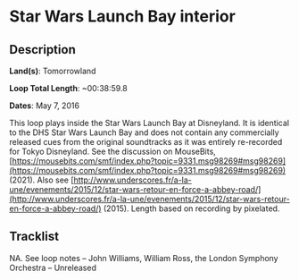 # Star Wars Launch Bay interior

## Description

**Land(s)**: Tomorrowland

**Loop Total Length**: ~00:38:59.8

**Dates**: May 7, 2016

This loop plays inside the Star Wars Launch Bay at Disneyland. It is identical to the DHS Star Wars Launch Bay and does not contain any commercially released cues from the original soundtracks as it was entirely re-recorded for Tokyo Disneyland. See the discussion on MouseBits, [https://mousebits.com/smf/index.php?topic=9331.msg98269#msg98269](https://mousebits.com/smf/index.php?topic=9331.msg98269#msg98269) (2021). Also see [http://www.underscores.fr/a-la-une/evenements/2015/12/star-wars-retour-en-force-a-abbey-road/](http://www.underscores.fr/a-la-une/evenements/2015/12/star-wars-retour-en-force-a-abbey-road/) (2015). Length based on recording by pixelated.

## Tracklist

NA. See loop notes – John Williams, William Ross, the London Symphony Orchestra – Unreleased

